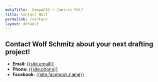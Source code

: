 ```yaml
---
metaTitle:  CompuCAD • Contact Wolf
title: Contact Wolf
permalink: /contact
layout: default
---
```


## Contact Wolf Schmitz about your next drafting project!
* **Email:** [{{site.email}}](mailto:{{site.email}})
* **Phone:** [{{site.phone}}](tel:{{site.phone}})
* **Facebook:** [{{site.facebook.name}}]({{site.facebook.url}})

